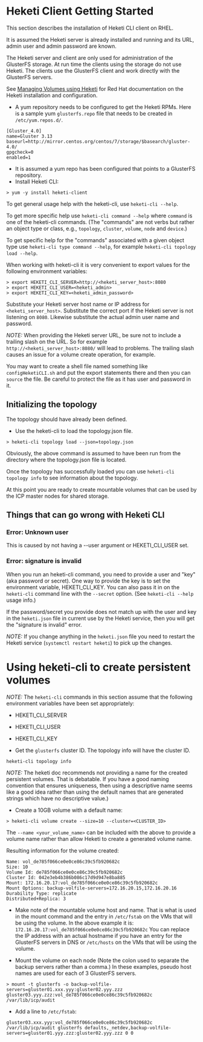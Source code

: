 # Heketi Client Getting Started

This section describes the installation of Heketi CLI client on RHEL.

It is assumed the Heketi server is already installed and running and its URL, admin user and admin password are known.

The Heketi server and client are only used for administration of the GlusterFS storage.  At run time the clients using the storage do not use Heketi.  The clients use the GlusterFS client and work directly with the GlusterFS servers.

See [Managing Volumes using Heketi](https://access.redhat.com/documentation/en-us/red_hat_gluster_storage/3.3/html/administration_guide/ch05s02) for Red Hat documentation on the Heketi installation and configuration.  

- A yum repository needs to be configured to get the Heketi RPMs.
Here is a sample yum `glusterfs.repo` file that needs to be created in `/etc/yum.repos.d/`.
```
[Gluster_4.0]
name=Gluster 3.13
baseurl=http://mirror.centos.org/centos/7/storage/$basearch/gluster-4.0/
gpgcheck=0
enabled=1
```

- It is assumed a yum repo has been configured that points to a GlusterFS repository.
- Install Heketi CLI:
```
> yum -y install heketi-client
```

To get general usage help with the heketi-cli, use `heketi-cli --help`.

To get more specific help use `heketi-cli command --help` where `command` is one of the heketi-cli commands.  (The "commands" are not verbs but rather an object type or class, e.g., `topology`, `cluster`, `volume`, `node` and `device`.)

To get specific help for the "commands" associated with a given object type use `heketi-cli type command --help`, for example `heketi-cli topology load --help`.

When working with heketi-cli it is very convenient to export values for the following environment variables:
```
> export HEKETI_CLI_SERVER=http://<heketi_server_host>:8080
> export HEKETI_CLI_USER=<heketi_admin>
> export HEKETI_CLI_KEY=<heketi_admin_password>
```
Substitute your Heketi server host name or IP address for `<heketi_server_host>`.  Substitute the correct port if the Heketi server is not listening on `8080`. Likewise substitute the actual admin user name and password.

*NOTE:* When providing the Heketi server URL, be sure not to include a trailing slash on the URL.  So for example `http://<heketi_server_host>:8080/` will lead to problems.  The trailing slash causes an issue for a volume create operation, for example.

You may want to create a shell file named something like `configHeketiCLI.sh` and put the export statements there and then you can `source` the file.  Be careful to protect the file as it has user and password in it.

## Initializing the topology

The topology should have already been defined.  
- Use the heketi-cli to load the topology.json file.
```
> heketi-cli topology load --json=topology.json
```

Obviously, the above command is assumed to have been run from the directory where the topology.json file is located.

Once the topology has successfully loaded you can use `heketi-cli topology info` to see information about the topology.

At this point you are ready to create mountable volumes that can be used by the ICP master nodes for shared storage.

## Things that can go wrong with Heketi CLI

### Error: Unknown user
This is caused by not having a --user argument or HEKETI_CLI_USER set.

### Error: signature is invalid

When you run an heketi-cli command, you need to provide a user and "key" (aka password or secret).  One way to provide the key is to set the environment variable, HEKETI_CLI_KEY.  You can also pass it in on the `heketi-cli` command line with the `--secret` option. (See `heketi-cli --help` usage info.)

If the password/secret you provide does not match up with the user and key in the `heketi.json` file in current use by the Heketi service, then you will get the "signature is invalid" error.

*NOTE:* If you change anything in the `heketi.json` file you need to restart the Heketi service (`systemctl restart heketi`) to pick up the changes.


# Using heketi-cli to create persistent volumes

*NOTE:* The `heketi-cli` commands in this section assume that the following environment variables have been set appropriately:
- HEKETI_CLI_SERVER
- HEKETI_CLI_USER
- HEKETI_CLI_KEY

- Get the `glusterfs` cluster ID.  The topology info will have the cluster ID.
```
heketi-cli topology info
```

*NOTE:* The heketi doc recommends not providing a name for the created persistent volumes.  That is debatable. If you have a good naming convention that ensures uniqueness, then using a descriptive name seems like a good idea rather than using the default names that are generated strings which have no descriptive value.)

- Create a 10GB volume with a default name:
```
> heketi-cli volume create --size=10 --cluster=<CLUSTER_ID>
```

The `--name <your_volume_name>` can be included with the above to provide a volume name rather than allow Heketi to create a generated volume name.

Resulting information for the volume created:
```
Name: vol_de785f066ce0e0ce86c39c5fb920682c
Size: 10
Volume Id: de785f066ce0e0ce86c39c5fb920682c
Cluster Id: 042e3eb4b386b086c17d9d947e8ba885
Mount: 172.16.20.17:vol_de785f066ce0e0ce86c39c5fb920682c
Mount Options: backup-volfile-servers=172.16.20.15,172.16.20.16
Durability Type: replicate
Distributed+Replica: 3
```

- Make note of the mountable volume host and name. That is what is used in the mount command and the entry in `/etc/fstab` on the VMs that will be using the volume. In the above example it is: `172.16.20.17:vol_de785f066ce0e0ce86c39c5fb920682c` You can replace the IP address with an actual hostname if you have an entry for the GlusterFS servers in DNS or `/etc/hosts` on the VMs that will be using the volume.

- Mount the volume on each node (Note the colon used to separate the backup servers rather than a comma.) In these examples, pseudo host names are used for each of 3 GlusterFS servers.
```
> mount -t glusterfs -o backup-volfile-servers=gluster01.xxx.yyy:gluster02.yyy.zzz gluster03.yyy.zzz:vol_de785f066ce0e0ce86c39c5fb920682c /var/lib/icp/audit
```
- Add a line to `/etc/fstab`:
```
gluster03.xxx.yyy:vol_de785f066ce0e0ce86c39c5fb920682c /var/lib/icp/audit glusterfs defaults,_netdev,backup-volfile-servers=gluster01.yyy.zzz:gluster02.yyy.zzz 0 0
```
